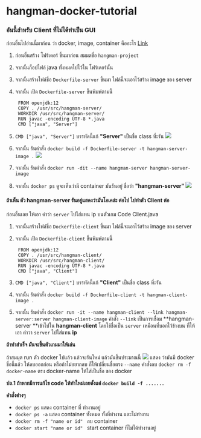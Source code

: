 # hangman-docker-tutorial
###  อันนี้สำหรับ Client ที่ไม่ได้ทำเป็น GUI 


ก่อนอื่นไปอ่านนี้มาก่อน ว่า docker, image, container คืออะไร [Link](https://www.hostpacific.com/using-docker-on-centos7/)

1. ก่อนอื่นสร้าง โฟร์เดอร์ ขึ้นมาก่อน สมมตชื่อ `hangman-project`

2. จากนั้นก็อปไฟล์ java ทั้งหมดไปไว้ใน โฟร์เดอร์นั้น

3. จากนั้นสร้างไฟล์ชื่อ `Dockerfile-server` ขึ้นมา ไฟล์นี้จะเอาไว้สร้าง image ของ server

4. จากนั้น เปิด `Dockerfile-server` ขึ้นพิมพ์ตามนี้

    	FROM openjdk:12
        COPY . /usr/src/hangman-server/
        WORKDIR /usr/src/hangman-server/
        RUN javac -encoding UTF-8 *.java
        CMD ["java", "Server"]
		
5. `CMD ["java", "Server"]` บรรทัดนี้แก้ **"Server"** เป็นชื่อ class ที่ะรัน
![](https://i.imgur.com/9Agw4eX.png)

6. จากนั้น รันคำสั่ง `docker build -f Dockerfile-server -t hangman-server-image .`
![](https://i.imgur.com/cb6nyZq.png)

7. จากนั้น รันคำสั่ง `docker run -dit --name hangman-server hangman-server-image`

8. จากนั้น `docker ps` ดูจะเห็นว่ามี container มันรันอยู่ ชื่อว่า **"hangman-server"** 
![](https://i.imgur.com/a6tntcX.png)


#### ถ้าเห็น ตัว hangman-server รันอยู่แสดงว่ามันโอเคล่ะ ต่อไป ไปทำตัว Client ต่อ

ก่อนอื่นเลย ให้เอา คำว่า `server` ไปใส่แทน ip บนตัวเกม Code Client.java 

1. จากนั้นสร้างไฟล์ชื่อ `Dockerfile-client` ขึ้นมา ไฟล์นี้จะเอาไว้สร้าง image ของ server

2. จากนั้น เปิด `Dockerfile-client` ขึ้นพิมพ์ตามนี้

    	FROM openjdk:12
        COPY . /usr/src/hangman-client/
        WORKDIR /usr/src/hangman-client/
        RUN javac -encoding UTF-8 *.java
        CMD ["java", "Client"]
		
3. `CMD ["java", "Client"]` บรรทัดนี้แก้ **"Client"** เป็นชื่อ class ที่ะรัน

4. จากนั้น รันคำสั่ง `docker build -f Dockerfile-client -t hangman-client-image .`

5. จากนั้น รันคำสั่ง `docker run -it --name hangman-client --link hangman-server:server hangman-client-image` 
คำสั่ง `--link` เป็นการเชื่อม **hangman-server **เข้าไปใน **hangman-client** โดยใช้ชื่อเป็น `server`  เหมือนที่บอกไว้ข้างบน ที่ให้เอา คำวา `server` ไปใส่แทน **ip**

**ถ้าทำสำเร็จ มันจะขึ้นตัวเกมมาให้เล่น**

ถ้าสมมุต run ตัว docker ไปแล้ว แล้วจะรันใหม่ แล้วมันขึ้นประมาณนี้
![](https://i.imgur.com/1OpYoOz.png)
แสดง ว่ามันมี docker ชื่อนี้แล้ว ให้ลบออกก่อน หรือถ้าไม่อยากลบ ก็ให้เปลี่ยนชื่อตรง `--name`
คำสั่งลบ `docker rm -f docker-name`  ตรง docker-name ให้ใส่เป็นชื่อ ของ docker

**ปล.1 ถ้าหากมีการแก้ไข code ให้ทำใหม่เลยตั้งแต่ `docker build -f .......  `** 


**คำสั่งต่างๆ**
- `docker ps` แสดง container ที่ ทำงานอยู่
- `docker ps -a` แสดง container ทั้งหมด ทั้งที่ทำงาน และไม่ทำงาน
- `docker rm -f "name or id" ` ลบ container
- `docker start "name or id" ` start container ที่ไม่ได้ทำงานอยู่


